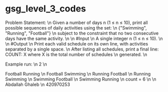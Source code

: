 # gsg_level_3_codes

Problem Statement: \n
Given a number of days n (1 ≤ n ≤ 10), print all possible sequences of daily activities using the set: \n
{"Swimming", "Running", "Football"} \n
subject to the constraint that no two consecutive days have the same activity. \n
\n
#Input \n
A single integer n (1 ≤ n ≤ 10). \n
\n
#Output \n
Print each valid schedule on its own line, with activities separated by a single space. \n
After listing all schedules, print a final line: COUNT: X where X is the total number of schedules \n
generated. \n

Example run: \n
2 \n

Football Running \n
Football Swimming \n
Running Football \n
Running Swimming \n
Swimming Football \n
Swimming Running \n
count = 6 \n
\n
Abdallah Ghaleb \n
420970253
